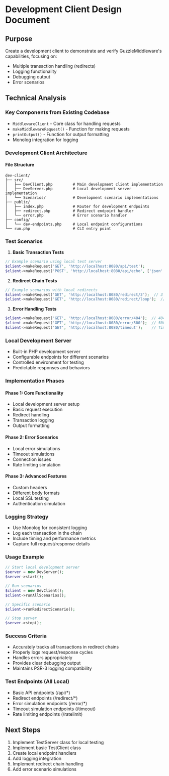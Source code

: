 # Development Client Design Document

## Purpose
Create a development client to demonstrate and verify GuzzleMiddleware's capabilities, focusing on:
- Multiple transaction handling (redirects)
- Logging functionality 
- Debugging output
- Error scenarios

## Technical Analysis

### Key Components from Existing Codebase
- `MiddlewareClient` - Core class for handling requests
- `makeMiddlewareRequest()` - Function for making requests
- `printOutput()` - Function for output formatting
- Monolog integration for logging

### Development Client Architecture

#### File Structure
```
dev-client/
├── src/
│   ├── DevClient.php         # Main development client implementation
│   ├── DevServer.php         # Local development server implementation
│   └── Scenarios/            # Development scenario implementations
├── public/
│   ├── index.php             # Router for development endpoints
│   ├── redirect.php          # Redirect endpoint handler
│   └── error.php             # Error scenario handler
├── config/
│   └── dev-endpoints.php     # Local endpoint configurations
└── run.php                   # CLI entry point
```

### Test Scenarios

1. **Basic Transaction Tests**
```php
// Example scenario using local test server
$client->makeRequest('GET', 'http://localhost:8080/api/test');
$client->makeRequest('POST', 'http://localhost:8080/api/echo', ['json' => ['test' => 'data']]);
```

2. **Redirect Chain Tests**
```php
// Example scenarios with local redirects
$client->makeRequest('GET', 'http://localhost:8080/redirect/3');  // 3 redirects
$client->makeRequest('GET', 'http://localhost:8080/redirect/loop');  // Redirect loop test
```

3. **Error Handling Tests**
```php
$client->makeRequest('GET', 'http://localhost:8080/error/404');  // 404 error
$client->makeRequest('GET', 'http://localhost:8080/error/500');  // 500 error
$client->makeRequest('GET', 'http://localhost:8080/timeout');    // Timeout simulation
```

### Local Development Server
- Built-in PHP development server
- Configurable endpoints for different scenarios
- Controlled environment for testing
- Predictable responses and behaviors

### Implementation Phases

#### Phase 1: Core Functionality
- Local development server setup
- Basic request execution
- Redirect handling
- Transaction logging
- Output formatting

#### Phase 2: Error Scenarios
- Local error simulations
- Timeout simulations
- Connection issues
- Rate limiting simulation

#### Phase 3: Advanced Features
- Custom headers
- Different body formats
- Local SSL testing
- Authentication simulation

### Logging Strategy
- Use Monolog for consistent logging
- Log each transaction in the chain
- Include timing and performance metrics
- Capture full request/response details

### Usage Example
```php
// Start local development server
$server = new DevServer();
$server->start();

// Run scenarios
$client = new DevClient();
$client->runAllScenarios();

// Specific scenario
$client->runRedirectScenario();

// Stop server
$server->stop();
```

### Success Criteria
- Accurately tracks all transactions in redirect chains
- Properly logs request/response cycles
- Handles errors appropriately
- Provides clear debugging output
- Maintains PSR-3 logging compatibility

### Test Endpoints (All Local)
- Basic API endpoints (/api/*)
- Redirect endpoints (/redirect/*)
- Error simulation endpoints (/error/*)
- Timeout simulation endpoints (/timeout)
- Rate limiting endpoints (/ratelimit)

## Next Steps
1. Implement TestServer class for local testing
2. Implement basic TestClient class
3. Create local endpoint handlers
4. Add logging integration
5. Implement redirect chain handling
6. Add error scenario simulations